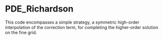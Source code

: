 # PDE_Richardson
This code encompasses a simple strategy, a symmetric high-order interpolation of the correction term, for completing the higher-order solution on the fine grid.
